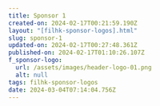 ```yaml
---
title: Sponsor 1
created-on: 2024-02-17T00:21:59.190Z
layout: "[filhk-sponsor-logos].html"
slug: sponsor-1
updated-on: 2024-02-17T00:27:48.361Z
published-on: 2024-02-17T01:10:26.107Z
f_sponsor-logo:
  url: /assets/images/header-logo-01.png
  alt: null
tags: filhk-sponsor-logos
date: 2024-03-04T07:14:04.756Z
---
```

